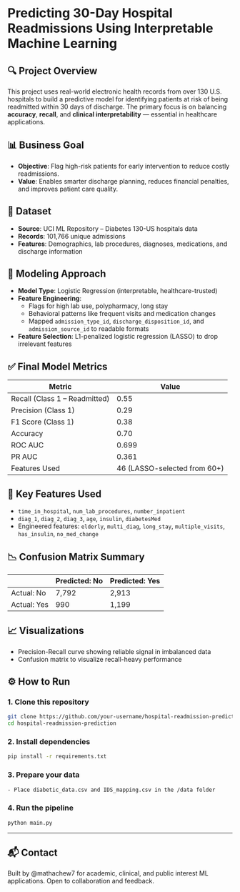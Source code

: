 # Predicting 30-Day Hospital Readmissions Using Interpretable Machine Learning

## 🔍 Project Overview
This project uses real-world electronic health records from over 130 U.S. hospitals to build a predictive model for identifying patients at risk of being readmitted within 30 days of discharge. The primary focus is on balancing **accuracy**, **recall**, and **clinical interpretability** — essential in healthcare applications.

## 📊 Business Goal
- **Objective**: Flag high-risk patients for early intervention to reduce costly readmissions.
- **Value**: Enables smarter discharge planning, reduces financial penalties, and improves patient care quality.

## 📁 Dataset
- **Source**: UCI ML Repository – Diabetes 130-US hospitals data
- **Records**: 101,766 unique admissions
- **Features**: Demographics, lab procedures, diagnoses, medications, and discharge information

## 🧠 Modeling Approach
- **Model Type**: Logistic Regression (interpretable, healthcare-trusted)
- **Feature Engineering**:
  - Flags for high lab use, polypharmacy, long stay
  - Behavioral patterns like frequent visits and medication changes
  - Mapped `admission_type_id`, `discharge_disposition_id`, and `admission_source_id` to readable formats
- **Feature Selection**: L1-penalized logistic regression (LASSO) to drop irrelevant features

## ✅ Final Model Metrics
| Metric | Value |
|--------|-------|
| Recall (Class 1 – Readmitted) | 0.55 |
| Precision (Class 1) | 0.29 |
| F1 Score (Class 1) | 0.38 |
| Accuracy | 0.70 |
| ROC AUC | 0.699 |
| PR AUC | 0.361 |
| Features Used | 46 (LASSO-selected from 60+) |

## 📌 Key Features Used
- `time_in_hospital`, `num_lab_procedures`, `number_inpatient`
- `diag_1`, `diag_2`, `diag_3`, `age`, `insulin`, `diabetesMed`
- Engineered features: `elderly`, `multi_diag`, `long_stay`, `multiple_visits`, `has_insulin`, `no_med_change`

## 📉 Confusion Matrix Summary
|               | Predicted: No | Predicted: Yes |
|---------------|----------------|-----------------|
| Actual: No    | 7,792          | 2,913           |
| Actual: Yes   | 990            | 1,199           |

## 📈 Visualizations
- Precision-Recall curve showing reliable signal in imbalanced data
- Confusion matrix to visualize recall-heavy performance

## ⚙️ How to Run

### 1. Clone this repository
```bash
git clone https://github.com/your-username/hospital-readmission-prediction.git
cd hospital-readmission-prediction

```

### 2. Install dependencies
```bash
pip install -r requirements.txt

```

### 3. Prepare your data 
```bash
- Place diabetic_data.csv and IDS_mapping.csv in the /data folder
```

### 4. Run the pipeline
```bash
python main.py
```

---

## 📬 Contact

Built by @mathachew7 for academic, clinical, and public interest ML applications. Open to collaboration and feedback.

